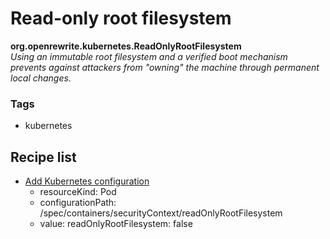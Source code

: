 # Read-only root filesystem

**org.openrewrite.kubernetes.ReadOnlyRootFilesystem**  
_Using an immutable root filesystem and a verified boot mechanism prevents against attackers from "owning" the machine through permanent local changes._

### Tags

* kubernetes

## Recipe list

* [Add Kubernetes configuration](../kubernetes/addconfiguration.md)
  * resourceKind: Pod
  * configurationPath: /spec/containers/securityContext/readOnlyRootFilesystem
  * value: readOnlyRootFilesystem: false
